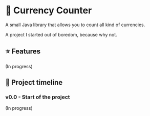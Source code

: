 # 👛 Currency Counter

A small Java library that allows you to count all kind of currencies.

A project I started out of boredom, because why not.

## ⭐ Features

(In progress)

## 📑 Project timeline

### v0.0 - Start of the project

(In progress)
